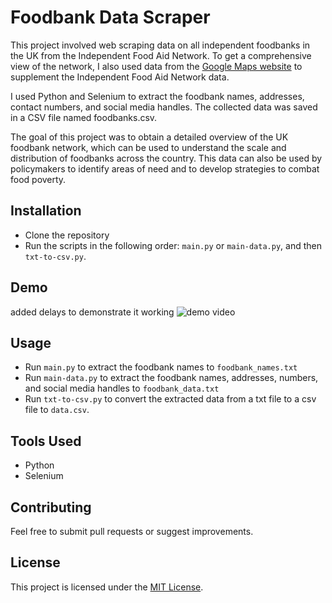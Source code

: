 # Foodbank Data Scraper

This project involved web scraping data on all independent foodbanks in the UK from the Independent Food Aid Network. To get a comprehensive view of the network, I also used data from the [Google Maps website](https://www.google.com/maps/d/viewer?mid=15mnlXFpd8-x0j4O6Ck6U90chPn4bkbWz&ll=51.64010438452066%2C1.3356308175781262&z=9) to supplement the Independent Food Aid Network data.

I used Python and Selenium to extract the foodbank names, addresses, contact numbers, and social media handles. The collected data was saved in a CSV file named foodbanks.csv.

The goal of this project was to obtain a detailed overview of the UK foodbank network, which can be used to understand the scale and distribution of foodbanks across the country. This data can also be used by policymakers to identify areas of need and to develop strategies to combat food poverty.

## Installation

- Clone the repository
- Run the scripts in the following order: `main.py` or `main-data.py`, and then `txt-to-csv.py`.

## Demo
added delays to demonstrate it working
![demo video](https://user-images.githubusercontent.com/43912641/223794580-cc10d75d-6f6d-444b-a3f7-f1ca4df08b3f.gif)


## Usage

- Run `main.py` to extract the foodbank names to `foodbank_names.txt`
- Run `main-data.py` to extract the foodbank names, addresses, numbers, and social media handles to `foodbank_data.txt`
- Run `txt-to-csv.py` to convert the extracted data from a txt file to a csv file to `data.csv`.

## Tools Used

- Python
- Selenium

## Contributing

Feel free to submit pull requests or suggest improvements.

## License

This project is licensed under the [MIT License](LICENSE).
